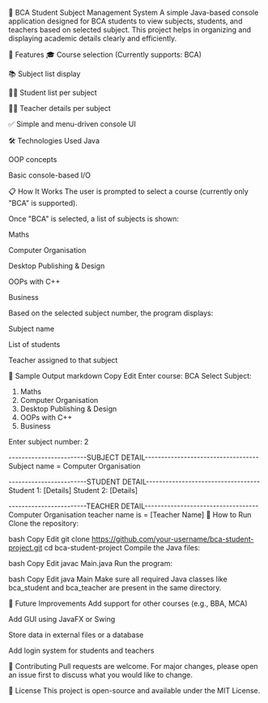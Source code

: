 📘 BCA Student Subject Management System
A simple Java-based console application designed for BCA students to view subjects, students, and teachers based on selected subject. This project helps in organizing and displaying academic details clearly and efficiently.

📂 Features
🎓 Course selection (Currently supports: BCA)

📚 Subject list display

👨‍🎓 Student list per subject

👩‍🏫 Teacher details per subject

✅ Simple and menu-driven console UI

🛠️ Technologies Used
Java

OOP concepts

Basic console-based I/O

📋 How It Works
The user is prompted to select a course (currently only "BCA" is supported).

Once "BCA" is selected, a list of subjects is shown:

Maths

Computer Organisation

Desktop Publishing & Design

OOPs with C++

Business

Based on the selected subject number, the program displays:

Subject name

List of students

Teacher assigned to that subject

🧪 Sample Output
markdown
Copy
Edit
Enter course: BCA
Select Subject:
1. Maths
2. Computer Organisation
3. Desktop Publishing & Design
4. OOPs with C++
5. Business

Enter subject number: 2

------------------------SUBJECT DETAIL-----------------------------------
Subject name = Computer Organisation

------------------------STUDENT DETAIL-----------------------------------
Student 1: [Details]
Student 2: [Details]

------------------------TEACHER DETAIL-----------------------------------
Computer Organisation teacher name is = [Teacher Name]
🔧 How to Run
Clone the repository:

bash
Copy
Edit
git clone https://github.com/your-username/bca-student-project.git
cd bca-student-project
Compile the Java files:

bash
Copy
Edit
javac Main.java
Run the program:

bash
Copy
Edit
java Main
Make sure all required Java classes like bca_student and bca_teacher are present in the same directory.

📌 Future Improvements
Add support for other courses (e.g., BBA, MCA)

Add GUI using JavaFX or Swing

Store data in external files or a database

Add login system for students and teachers

🤝 Contributing
Pull requests are welcome. For major changes, please open an issue first to discuss what you would like to change.

📄 License
This project is open-source and available under the MIT License.

